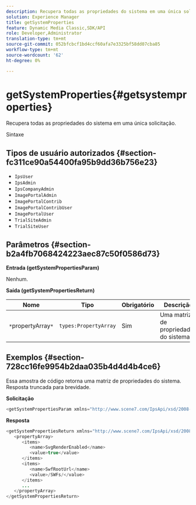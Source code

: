 ```yaml
---
description: Recupera todas as propriedades do sistema em uma única solicitação.
solution: Experience Manager
title: getSystemProperties
feature: Dynamic Media Classic,SDK/API
role: Developer,Administrator
translation-type: tm+mt
source-git-commit: 052bfcbcf1bd4ccf60afa7e3325bf58dd07cba85
workflow-type: tm+mt
source-wordcount: '62'
ht-degree: 0%

---
```



# getSystemProperties{#getsystemproperties}

Recupera todas as propriedades do sistema em uma única solicitação.

Sintaxe

## Tipos de usuário autorizados {#section-fc311ce90a54400fa95b9dd36b756e23}

* `IpsUser`
* `IpsAdmin`
* `IpsCompanyAdmin`
* `ImagePortalAdmin`
* `ImagePortalContrib`
* `ImagePortalContribUser`
* `ImagePortalUser`
* `TrialSiteAdmin`
* `TrialSiteUser`

## Parâmetros {#section-b2a4fb7068424223aec87c50f0586d73}

**Entrada (getSystemPropertiesParam)**

Nenhum.

**Saída (getSystemPropertiesReturn)**

| Nome | Tipo | Obrigatório | Descrição |
|---|---|---|---|
| `*`propertyArray`*` | `types:PropertyArray` | Sim | Uma matriz de propriedades do sistema. |

## Exemplos {#section-728cc16fe9954b2daa035b4d4d4b4ce6}

Essa amostra de código retorna uma matriz de propriedades do sistema. Resposta truncada para brevidade.

**Solicitação**

```java
<getSystemPropertiesParam xmlns="http://www.scene7.com/IpsApi/xsd/2008-09-10"/>
```

**Resposta**

```java
<getSystemPropertiesReturn xmlns="http://www.scene7.com/IpsApi/xsd/2008-09-10"> 
   <propertyArray> 
      <items> 
         <name>SvgRenderEnabled</name> 
         <value>true</value> 
      </items> 
      <items> 
         <name>SwfRootUrl</name> 
         <value>/SWFs/</value> 
      </items> 
      ... 
   </propertyArray> 
</getSystemPropertiesReturn>
```

